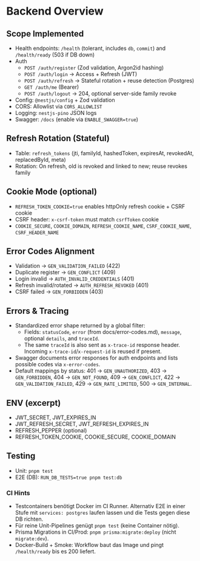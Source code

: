 # Backend Overview

## Scope Implemented

- Health endpoints: `/health` (tolerant, includes `db`, `commit`) and `/health/ready` (503 if DB down)
- Auth
  - `POST /auth/register` (Zod validation, Argon2id hashing)
  - `POST /auth/login` → Access + Refresh (JWT)
  - `POST /auth/refresh` → Stateful rotation + reuse detection (Postgres)
  - `GET /auth/me` (Bearer)
  - `POST /auth/logout` → 204, optional server-side family revoke
- Config: `@nestjs/config` + Zod validation
- CORS: Allowlist via `CORS_ALLOWLIST`
- Logging: `nestjs-pino` JSON logs
- Swagger: `/docs` (enable via `ENABLE_SWAGGER=true`)

## Refresh Rotation (Stateful)

- Table: `refresh_tokens` (jti, familyId, hashedToken, expiresAt, revokedAt, replacedById, meta)
- Rotation: On refresh, old is revoked and linked to new; reuse revokes family

## Cookie Mode (optional)

- `REFRESH_TOKEN_COOKIE=true` enables httpOnly refresh cookie + CSRF cookie
- CSRF header: `x-csrf-token` must match `csrfToken` cookie
- `COOKIE_SECURE`, `COOKIE_DOMAIN`, `REFRESH_COOKIE_NAME`, `CSRF_COOKIE_NAME`, `CSRF_HEADER_NAME`

## Error Codes Alignment

- Validation → `GEN_VALIDATION_FAILED` (422)
- Duplicate register → `GEN_CONFLICT` (409)
- Login invalid → `AUTH_INVALID_CREDENTIALS` (401)
- Refresh invalid/rotated → `AUTH_REFRESH_REVOKED` (401)
- CSRF failed → `GEN_FORBIDDEN` (403)

## Errors & Tracing

- Standardized error shape returned by a global filter:
  - Fields: `statusCode`, `error` (from docs/error-codes.md), `message`, optional `details`, and `traceId`.
  - The same `traceId` is also sent as `x-trace-id` response header. Incoming `x-trace-id`/`x-request-id` is reused if present.
- Swagger documents error responses for auth endpoints and lists possible codes via `x-error-codes`.
- Default mappings by status: 401 → `GEN_UNAUTHORIZED`, 403 → `GEN_FORBIDDEN`, 404 → `GEN_NOT_FOUND`, 409 → `GEN_CONFLICT`, 422 → `GEN_VALIDATION_FAILED`, 429 → `GEN_RATE_LIMITED`, 500 → `GEN_INTERNAL`.

## ENV (excerpt)

- JWT_SECRET, JWT_EXPIRES_IN
- JWT_REFRESH_SECRET, JWT_REFRESH_EXPIRES_IN
- REFRESH_PEPPER (optional)
- REFRESH_TOKEN_COOKIE, COOKIE_SECURE, COOKIE_DOMAIN

## Testing

- Unit: `pnpm test`
- E2E (DB): `RUN_DB_TESTS=true pnpm test:db`

### CI Hints

- Testcontainers benötigt Docker im CI Runner. Alternativ E2E in einer Stufe mit `services: postgres` laufen lassen und die Tests gegen diese DB richten.
- Für reine Unit-Pipelines genügt `pnpm test` (keine Container nötig).
- Prisma Migrations in CI/Prod: `pnpm prisma:migrate:deploy` (nicht `migrate:dev`).
- Docker-Build + Smoke: Workflow baut das Image und pingt `/health/ready` bis es 200 liefert.
